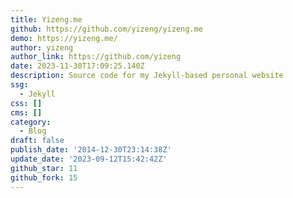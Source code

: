 ```yaml
---
title: Yizeng.me
github: https://github.com/yizeng/yizeng.me
demo: https://yizeng.me/
author: yizeng
author_link: https://github.com/yizeng
date: 2023-11-30T17:09:25.140Z
description: Source code for my Jekyll-based personal website
ssg:
  - Jekyll
css: []
cms: []
category:
  - Blog
draft: false
publish_date: '2014-12-30T23:14:38Z'
update_date: '2023-09-12T15:42:42Z'
github_star: 11
github_fork: 15
---
```

